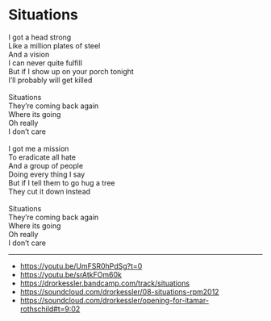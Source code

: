 # Situations

I got a head strong\
Like a million plates of steel\
And a vision\
I can never quite fulfill\
But if I show up on your porch tonight\
I’ll probably will get killed\
\
Situations\
They’re coming back again\
Where its going\
Oh really\
I don’t care\
\
I got me a mission\
To eradicate all hate\
And a group of people\
Doing every thing I say\
But if I tell them to go hug a tree\
They cut it down instead\
\
Situations\
They’re coming back again\
Where its going\
Oh really\
I don’t care

---
- https://youtu.be/UmFSR0hPdSg?t=0
- https://youtu.be/srAtkFOm60k
- https://drorkessler.bandcamp.com/track/situations
- https://soundcloud.com/drorkessler/08-situations-rpm2012
- https://soundcloud.com/drorkessler/opening-for-itamar-rothschild#t=9:02
